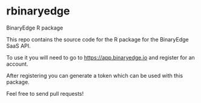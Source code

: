 # rbinaryedge
BinaryEdge R package


This repo contains the source code for the R package for the BinaryEdge SaaS API.

To use it you will need to go to https://app.binaryedge.io and register for an account.

After registering you can generate a token which can be used with this package.

Feel free to send pull requests!